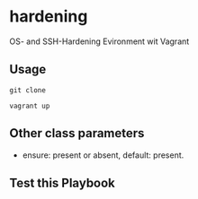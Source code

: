 # hardening
OS- and SSH-Hardening Evironment wit Vagrant
## Usage
```
git clone

vagrant up

```
## Other class parameters
* ensure: present or absent, default: present.

## Test this Playbook
